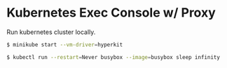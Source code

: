 Kubernetes Exec Console w/ Proxy
=================================

Run kubernetes cluster locally.

```bash
$ minikube start --vm-driver=hyperkit
```

```bash
$ kubectl run --restart=Never busybox --image=busybox sleep infinity
```
